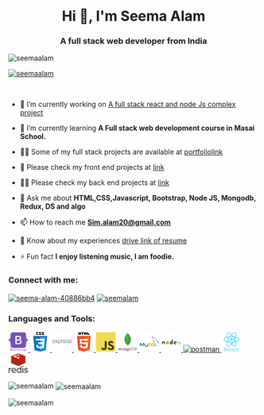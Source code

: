 <h1 align="center">Hi 👋, I'm Seema Alam</h1>
<h3 align="center">A full stack web developer from India</h3>

<p align="left"> <img src="https://komarev.com/ghpvc/?username=seemaalam&label=Profile%20views&color=0e75b6&style=flat" alt="seemaalam" /> </p>

<p align="left"> <a href="https://github.com/ryo-ma/github-profile-trophy"><img src="https://github-profile-trophy.vercel.app/?username=seemaalam" alt="seemaalam" /></a> </p>

<p align="left"> <a href="https://twitter.com/" target="blank"><img src="https://img.shields.io/twitter/follow/?logo=twitter&style=for-the-badge" alt="" /></a> </p>

- 🔭 I’m currently working on [A full stack react and node Js complex project](https://github.com/SeemaAlam/Ecommerce_fullStack_NodeJS_React_Redux_materialUI)

- 🌱 I’m currently learning **A Full stack web development course in Masai School.**

- 👨‍💻 Some of my full stack projects are available at [portfoliolink](https://portfolio-seemaalam.vercel.app/)

- 👨‍ Please check my front end projects at [link](https://github.com/SeemaAlam/FronEnd_projects)

- 👨‍💻 Please check my back end projects at [link](https://github.com/SeemaAlam/BackEnd_Projects)

- 💬 Ask me about **HTML,CSS,Javascript, Bootstrap, Node JS, Mongodb, Redux, DS and algo**

- 📫 How to reach me **Sim.alam20@gmail.com**

- 📄 Know about my experiences [drive link of resume](https://drive.google.com/drive/folders/19WegQJ6Oc9jxwxufg0EKPBXkU2wY98EM?usp=sharing)

- ⚡ Fun fact **I enjoy listening music, I am foodie.**

<h3 align="left">Connect with me:</h3>
<p align="left">
<a href="https://linkedin.com/in/seema-alam-40886bb4" target="blank"><img align="center" src="https://raw.githubusercontent.com/rahuldkjain/github-profile-readme-generator/master/src/images/icons/Social/linked-in-alt.svg" alt="seema-alam-40886bb4" height="30" width="40" /></a>
<a href="https://medium.com/seemalam" target="blank"><img align="center" src="https://raw.githubusercontent.com/rahuldkjain/github-profile-readme-generator/master/src/images/icons/Social/medium.svg" alt="seemalam" height="30" width="40" /></a>
</p>

<h3 align="left">Languages and Tools:</h3>
<p align="left"> <a href="https://getbootstrap.com" target="_blank" rel="noreferrer"> <img src="https://raw.githubusercontent.com/devicons/devicon/master/icons/bootstrap/bootstrap-plain-wordmark.svg" alt="bootstrap" width="40" height="40"/> </a> <a href="https://www.w3schools.com/css/" target="_blank" rel="noreferrer"> <img src="https://raw.githubusercontent.com/devicons/devicon/master/icons/css3/css3-original-wordmark.svg" alt="css3" width="40" height="40"/> </a> <a href="https://expressjs.com" target="_blank" rel="noreferrer"> <img src="https://raw.githubusercontent.com/devicons/devicon/master/icons/express/express-original-wordmark.svg" alt="express" width="40" height="40"/> </a> <a href="https://www.w3.org/html/" target="_blank" rel="noreferrer"> <img src="https://raw.githubusercontent.com/devicons/devicon/master/icons/html5/html5-original-wordmark.svg" alt="html5" width="40" height="40"/> </a> <a href="https://developer.mozilla.org/en-US/docs/Web/JavaScript" target="_blank" rel="noreferrer"> <img src="https://raw.githubusercontent.com/devicons/devicon/master/icons/javascript/javascript-original.svg" alt="javascript" width="40" height="40"/> </a> <a href="https://www.mongodb.com/" target="_blank" rel="noreferrer"> <img src="https://raw.githubusercontent.com/devicons/devicon/master/icons/mongodb/mongodb-original-wordmark.svg" alt="mongodb" width="40" height="40"/> </a> <a href="https://www.mysql.com/" target="_blank" rel="noreferrer"> <img src="https://raw.githubusercontent.com/devicons/devicon/master/icons/mysql/mysql-original-wordmark.svg" alt="mysql" width="40" height="40"/> </a> <a href="https://nodejs.org" target="_blank" rel="noreferrer"> <img src="https://raw.githubusercontent.com/devicons/devicon/master/icons/nodejs/nodejs-original-wordmark.svg" alt="nodejs" width="40" height="40"/> </a> <a href="https://postman.com" target="_blank" rel="noreferrer"> <img src="https://www.vectorlogo.zone/logos/getpostman/getpostman-icon.svg" alt="postman" width="40" height="40"/> </a> <a href="https://reactjs.org/" target="_blank" rel="noreferrer"> <img src="https://raw.githubusercontent.com/devicons/devicon/master/icons/react/react-original-wordmark.svg" alt="react" width="40" height="40"/> </a> <a href="https://redis.io" target="_blank" rel="noreferrer"> <img src="https://raw.githubusercontent.com/devicons/devicon/master/icons/redis/redis-original-wordmark.svg" alt="redis" width="40" height="40"/> </a> </p>

<p><img align="left" src="https://github-readme-stats.vercel.app/api/top-langs?username=seemaalam&show_icons=true&locale=en&layout=compact" alt="seemaalam" /></p>

<p>&nbsp;<img align="center" src="https://github-readme-stats.vercel.app/api?username=seemaalam&show_icons=true&locale=en" alt="seemaalam" /></p>

<p><img align="center" src="https://github-readme-streak-stats.herokuapp.com/?user=seemaalam&" alt="seemaalam" /></p>
